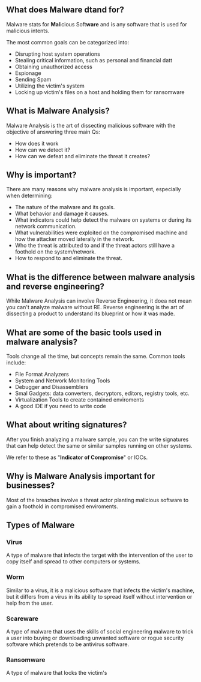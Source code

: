 ## What does Malware dtand for?

Malware stats for **Mal**icious Soft**ware** and is any software that is used for malicious intents.

The most common goals can be categorized into:

- Disrupting host system operations
- Stealing critical information, such as personal and financial datt
- Obtaining unauthorized access
- Espionage
- Sending Spam
- Utilizing the victim's system
- Locking up victim's files on a host and holding them for ransomware

## What is Malware Analysis?

Malware Analysis is the art of dissecting malicious software with the objective of answering three main Qs:

- How does it work
- How can we detect it?
- How can we defeat and eliminate the threat it creates?

## Why is important?

There are many reasons why malware analysis is important, especially when determining:

- The nature of the malware and its goals.
- What behavior and damage it causes.
- What indicators could help detect the malware on systems or during its network communication.
- What vulnerabilities were exploited on the compromised machine and how the attacker moved laterally in the network.
- Who the threat is attributed to and if the threat actors still have a foothold on the system/network.
- How to respond to and eliminate the threat.

## What is the difference between malware analysis and reverse engineering?

While Malware Analysis can involve Reverse Engineering, it doea not mean you can't analyze malware without RE. Reverse engineering is the art of dissecting a product to understand its blueprint or how it was made.

## What are some of the basic tools used in malware analysis?

Tools change all the time, but concepts remain the same.
Common tools include:
- File Format Analyzers
- System and Network Monitoring Tools
- Debugger and Disassemblers
- Smal Gadgets: data converters, decryptors, editors, registry tools, etc.
- Virtualization Tools to create contained enviroments
- A good IDE if you need to write code

## What about writing signatures?

After you finish analyzing a malware sample, you can the write signatures that can help detect the same or similar samples running on other systems.

We refer to these as "**Indicator of Compromise**" or IOCs.

## Why is Malware Analysis important for businesses?

Most of the breaches involve a threat actor planting malicious software to gain a foothold in compromised enviroments.

## Types of Malware

### Virus

A type of malware that infects the target with the intervention of the user to copy itself and spread to other computers or systems.

### Worm

Similar to a virus, it is a malicious software that infects the victim's machine, but it differs from a virus in its ability to spread itself without intervention or help from the user.

### Scareware

A type of malware that uses the skills of social engineering malware to trick a user into buying or downloading unwanted software or rogue security software which pretends to be antivirus software.

### Ransomware

A type of malware that locks the victim's
